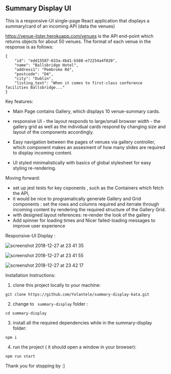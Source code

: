 
## Summary Display UI  


This is a responsive-UI single-page React application that displays a summary/card of an incoming API (data the venues)

https://venue-lister.herokuapp.com/venues is the API end-point which returns objects for about 50 venues.
The format of each venue in the response is as follows:

```
{
	"id": "edd15587-633a-4bd1-b588-e72254a4f020",
	"name": "Ballsbridge Hotel",
	"address1": "Pembroke Rd",
	"postcode": "D4",
	"city": "Dublin",
	"listing_text": "When it comes to first-class conference facilities Ballsbridge..."
}
```


Key features: 


- Main Page contains Gallery, which displays 10 venue-summary cards.  

- responsive UI -  the layout responds to large/small browser width - the gallery grid as well as the individual cards respond by changing size and layout of the components accordingly.

- Easy navigation between the pages of venues via gallery controller, which component makes an assesment of how many slides are required to display incoming content.

- UI styled minimalistically with basics of global stylesheet for easy styling re-rendering.



Moving forward: 

- set up jest tests for key coponents , such as the Containers which fetch the API, 
- it would be nice to programatically generate Gallery and Grid components : set the rows and columns required and iterrate through incoming content by rendering the required structure of the Gallery Grid. 
- with designed layout references: re-render the look of the gallery
- Add spinner for loading times and Nicer failed-loading messages to improve user experience


Responsive-UI Display :

![screenshot 2018-12-27 at 23 41 35](https://user-images.githubusercontent.com/30931242/50497830-4f351700-0a33-11e9-9945-b4c9091b03f1.png)

![screenshot 2018-12-27 at 23 41 55](https://user-images.githubusercontent.com/30931242/50497831-4f351700-0a33-11e9-87bf-ac10073d6508.png)

![screenshot 2018-12-27 at 23 42 17](https://user-images.githubusercontent.com/30931242/50497832-4f351700-0a33-11e9-8e81-cc0fb1c8a1ce.png)



Installation Instructions:


1. clone this project locally to your machine:
```
git clone https://github.com/Yolantele/summary-display-kata.git
```

2. change to ``` summary-display``` folder :
```
cd summary-display
```

3. install all the required dependencies while in the summary-display folder:
```
npm i
```

4. run the project ( it should open a window in your browser):
```
npm run start
```


Thank you for stopping by :]

